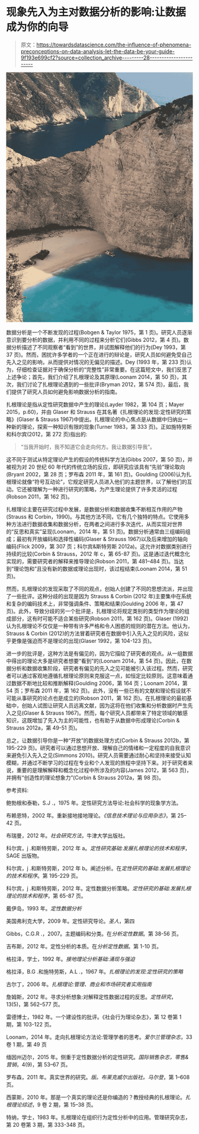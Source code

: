 # 现象先入为主对数据分析的影响:让数据成为你的向导

> 原文：<https://towardsdatascience.com/the-influence-of-phenomena-preconceptions-on-data-analysis-let-the-data-be-your-guide-9f193e699cf2?source=collection_archive---------28----------------------->

![](img/9d6218a360dfeb859845ac5990c2853f.png)

数据分析是一个不断发现的过程(Bobgen & Taylor 1975，第 1 页)。研究人员逐渐意识到要分析的数据，并利用不同的过程来分析它们(Gibbs 2012，第 4 页)。数据分析描述了不同观察者“看到”的世界，并试图解释他们的行为(Dey 1993，第 37 页)。然而，困扰许多学者的一个正在进行的辩论是，研究人员如何避免受自己先入之见的影响，从而提供对情况的无偏见的描述。Dey (1993 年，第 233 页)认为，仔细检查证据对于确保分析的“完整性”非常重要。在这篇短文中，我们反思了上述争论；首先，我们介绍了扎根理论及其原理(Loonam 2014，第 50 页)，其次，我们讨论了扎根理论遇到的一些批评(Bryman 2012，第 574 页)，最后，我们提供了研究人员如何避免影响数据分析的指南。

扎根理论是指从定性研究数据中产生的理论(Layder 1982，第 104 页；Mayer 2015，p.60)，并由 Glaser 和 Strauss 在其名著《扎根理论的发现:定性研究的策略》(Glaser & Strauss 1967)中提出。扎根理论的中心焦点是从数据中归纳出一种新的理论，探索一种知识有限的现象(Turner 1983，第 333 页)。正如施特劳斯和科尔宾(2012，第 272 页)指出的:

> “当我开始时，我不知道它会走向何方。我让数据引导我”。

这不同于测试从特定理论产生的假设的传统科学方法(Gibbs 2007，第 50 页)，并被视为对 20 世纪 60 年代的传统立场的反应，即研究应该具有“先验”理论取向(Bryant 2002，第 28 页；罗布森 2011 年，第 161 页)。Goulding (2006)认为扎根理论就像“符号互动论”，它规定研究人员进入他们的主题世界，以了解他们的互动。它还被理解为一种进行研究的策略，为产生理论提供了许多灵活的过程(Robson 2011，第 162 页)。

扎根理论主要在研究过程中发展，是数据分析和数据收集不断相互作用的产物(Strauss 和 Corbin，1990)。与其他方法不同，它有几个独特的特点。它使用多种方法进行数据收集和数据分析，在两者之间进行多次迭代，从而实现对世界的“反思和真实”呈现(Loonam，2014 年，第 51 页)。数据分析通常由三组编码组成；最初有开放编码和选择性编码(Glaser & Strauss 1967)以及后来增加的轴向编码(Flick 2009，第 307 页；科尔宾&斯特劳斯 2012a)。这允许对数据类别进行持续的比较(Corbin & Strauss，2012 年 c，第 65-87 页)。这是通过迭代概念化实现的，需要研究者的解释来推导理论(Robson 2011，第 481–484 页)。当达到“理论饱和”且没有新的数据或理论出现时，该过程结束(Loonam 2014，第 51 页)。

然而，扎根理论的发现采取了不同的观点，创始人创建了不同的思想流派，并出现了一些批评。这种分歧的出现是因为 Strauss & Corbin (2012 年)主要集中在系统和复杂的编码技术上，非常强调条件、策略和结果(Goulding 2006 年，第 47 页)。此外，导致分歧的另一个批评是，扎根理论将规定类别的类型作为理论的组成部分，这有时可能不适合某些研究(Robson 2011，第 162 页)。Glaser (1992)认为扎根理论不仅仅是一种带有许多严格和令人困惑的规则的潜在方法。他认为，Strauss & Corbin (2012)的方法冒着研究者在数据中引入先入之见的风险，这似乎更像是强迫而不是理论的出现(Glaser 1992，第 104-123 页)。

进一步的批评是，这种方法是有偏见的，因为它描绘了研究者的观点。从一组数据中得出的理论大多是研究者想要“看到”的(Loonam 2014，第 54 页)。因此，在数据分析和数据收集阶段，研究者有偏见的先入之见可能被引入该过程。然而，研究者可以通过客观地遵循扎根理论原则来克服这一点，如恒定比较原则。这意味着通过数据不断地比较和推断解释(Goulding 2006，第 164 页；Loonam 2014，第 54 页；罗布森 2011 年，第 162 页)。此外，没有一些已有的文献和理论假设就不可能从事研究的论点也是成立的(Robson 2011，第 162 页)。在扎根理论的最初基础中，创始人试图让研究人员远离文献，因为这将在他们收集和分析数据时产生先入之见(Glaser & Strauss 1967)。然而，每个研究人员都带来了特定领域的敏感知识，这既增加了先入为主的可能性，也有助于从数据中形成理论(Corbin & Strauss 2012a，第 49-51 页)。

总之，让数据引导你是一种“开放”的数据处理方式(Corbin & Strauss 2012b，第 195-229 页)。研究者可以通过思想开放、理解自己的情绪和一定程度的自我意识来避免引入先入之见(Simmons 2010)。研究人员需要通过耐心和坚持来接受认知模糊，并通过不断学习的过程在专业和个人发现的旅程中坚持下来。对于研究者来说，重要的是理解解释和概念化过程中所涉及的内容(James 2012，第 563 页)，并拥有“创造性的理论想象力”(Corbin & Strauss 2012a，第 98 页)。

参考资料:

鲍勃根和泰勒，S.J .，1975 年。定性研究方法导论:社会科学的现象学方法。

布赖恩特，2002 年。重新接地接地理论。*《信息技术理论与应用杂志》*，第 25–42 页。

布瑞曼，2012 年。*社会研究方法*，牛津大学出版社。

科尔宾，j .和斯特劳斯，2012 年 a。*定性研究基础:发展扎根理论的技术和程序*，SAGE 出版物。

科尔宾，j .和斯特劳斯，2012 年 b。阐述分析。在*定性研究的基础:发展扎根理论的技术和程序*。第 195-229 页。

科尔宾，j .和斯特劳斯，2012 年。定性数据分析策略。*定性研究的基础:发展扎根理论的技术和程序*，第 65-87 页。

戴伊岛，1993 年。*定性数据分析*

美国弗利克大学，2009 年。定性研究导论。*圣人*，第四

Gibbs，C.G.R .，2007。主题编码和分类。在*分析定性数据*。第 38-56 页。

吉布斯，2012 年。定性分析的本质。在*分析定性数据*。第 1-10 页。

格拉泽，学士，1992 年。*接地理论分析基础:涌现与强迫*

格拉泽，B.G .和施特劳斯，A.L .，1967 年。*扎根理论的发现:定性研究的策略*

古尔丁，2006 年。*扎根理论:管理、商业和市场研究者实用指南*

詹姆斯，2012 年。寻求分析想象:对解释定性数据过程的反思。*定性研究*，13(5)，第 562–577 页。

雷德博士，1982 年。一个建设性的批评。《社会行为理论杂志》，第 12 卷第 1 期，第 103-122 页。

Loonam，2014 年。走向扎根理论方法论:管理学者的思考。*爱尔兰管理杂志*，33 卷 1 期，第 49 页

缅因州迈尔，2015 年。侧重于定性数据分析的定性研究。*国际销售杂志，零售&营销*，4(9)，第 53–67 页。

罗布森，2011 年。真实世界的研究。*版。布莱克威尔出版社。马尔登*，第 1–608 页。

西蒙斯，2010 年。那是一个真实的理论还是你编造的？教授经典的扎根理论。*扎根理论综述*，9 卷 2 期，第 15–38 页。

特纳，学士，1983 年。扎根理论在组织行为定性分析中的应用。管理研究杂志，第 20 卷第 3 期，第 333-348 页。